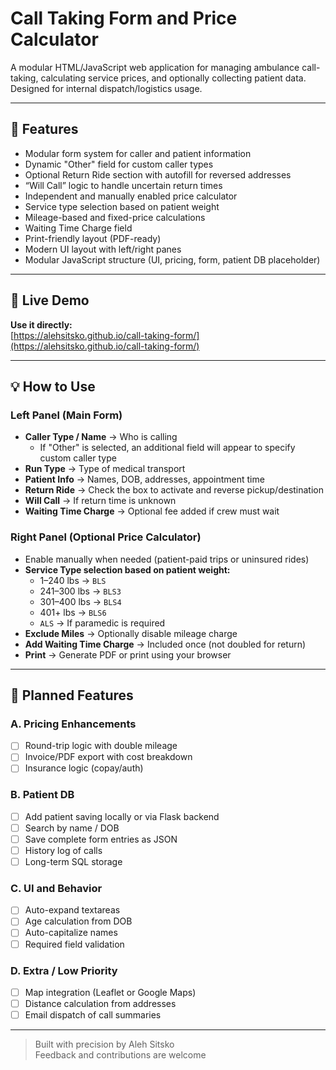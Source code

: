 # Call Taking Form and Price Calculator

A modular HTML/JavaScript web application for managing ambulance call-taking, calculating service prices, and optionally collecting patient data. Designed for internal dispatch/logistics usage.

---

## 🔧 Features

- Modular form system for caller and patient information
- Dynamic "Other" field for custom caller types
- Optional Return Ride section with autofill for reversed addresses
- “Will Call” logic to handle uncertain return times
- Independent and manually enabled price calculator
- Service type selection based on patient weight
- Mileage-based and fixed-price calculations
- Waiting Time Charge field
- Print-friendly layout (PDF-ready)
- Modern UI layout with left/right panes
- Modular JavaScript structure (UI, pricing, form, patient DB placeholder)

---

## 🔗 Live Demo  
**Use it directly:**  
[https://alehsitsko.github.io/call-taking-form/](https://alehsitsko.github.io/call-taking-form/)


---

## 💡 How to Use

### Left Panel (Main Form)

- **Caller Type / Name** → Who is calling  
  - If "Other" is selected, an additional field will appear to specify custom caller type
- **Run Type** → Type of medical transport
- **Patient Info** → Names, DOB, addresses, appointment time
- **Return Ride** → Check the box to activate and reverse pickup/destination
- **Will Call** → If return time is unknown
- **Waiting Time Charge** → Optional fee added if crew must wait

### Right Panel (Optional Price Calculator)

- Enable manually when needed (patient-paid trips or uninsured rides)
- **Service Type selection based on patient weight:**
  - 1–240 lbs → `BLS`
  - 241–300 lbs → `BLS3`
  - 301–400 lbs → `BLS4`
  - 401+ lbs → `BLS6`
  - `ALS` → If paramedic is required
- **Exclude Miles** → Optionally disable mileage charge
- **Add Waiting Time Charge** → Included once (not doubled for return)
- **Print** → Generate PDF or print using your browser

---

## 🔮 Planned Features

### A. Pricing Enhancements

- [ ] Round-trip logic with double mileage
- [ ] Invoice/PDF export with cost breakdown
- [ ] Insurance logic (copay/auth)

### B. Patient DB

- [ ] Add patient saving locally or via Flask backend
- [ ] Search by name / DOB
- [ ] Save complete form entries as JSON
- [ ] History log of calls
- [ ] Long-term SQL storage

### C. UI and Behavior

- [ ] Auto-expand textareas
- [ ] Age calculation from DOB
- [ ] Auto-capitalize names
- [ ] Required field validation

### D. Extra / Low Priority

- [ ] Map integration (Leaflet or Google Maps)
- [ ] Distance calculation from addresses
- [ ] Email dispatch of call summaries

---

> Built with precision by Aleh Sitsko  
> Feedback and contributions are welcome